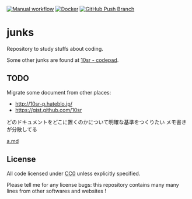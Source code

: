 [![Manual workflow](https://github.com/10sr/junks/actions/workflows/manual.yml/badge.svg)](https://github.com/10sr/junks/actions/workflows/manual.yml)
[![Docker](https://github.com/10sr/junks/actions/workflows/docker-publish.yml/badge.svg)](https://github.com/10sr/junks/actions/workflows/docker-publish.yml)
[![GitHub Push Branch](https://github.com/10sr/junks/actions/workflows/github-push-branch.yml/badge.svg)](https://github.com/10sr/junks/actions/workflows/github-push-branch.yml)


junks
=====

Repository to study stuffs about coding.

Some other junks are found at [10sr - codepad](http://codepad.org/users/10sr).



TODO
----

Migrate some document from other places:

* http://10sr-p.hateblo.jp/
* https://gist.github.com/10sr

どのドキュメントをどこに置くのかについて明確な基準をつくりたい
メモ書きが分散してる

[a.md](a.md)


License
-------

All code licensed under
[CC0](http://creativecommons.org/publicdomain/zero/1.0/) unless explicitly
specified.

Please tell me for any license bugs: this repository contains many many
lines from other softwares and websites !
